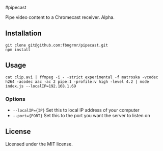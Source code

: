 #pipecast

Pipe video content to a Chromecast receiver. Alpha.

## Installation
```
git clone git@github.com:fbngrmr/pipecast.git
npm install
```

## Usage
```
cat clip.avi | ffmpeg -i - -strict experimental -f matroska -vcodec h264 -acodec aac -ac 2 pipe:1 -profile:v high -level 4.2 | node index.js --localIP=192.168.1.69
```

### Options
* `--localIP={IP}` Set this to local IP address of your computer
* `--port={PORT}` Set this to the port you want the server to listen on

## License
Licensed under the MIT license.
